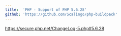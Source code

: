 ```yaml
---
title:	'PHP - Support of PHP 5.6.28'
github: 'https://github.com/Scalingo/php-buildpack'
---
```


https://secure.php.net/ChangeLog-5.php#5.6.28
